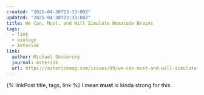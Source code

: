 ```yaml
---
created: "2025-04-30T23:33:00Z"
updated: "2025-04-30T23:33:00Z"
title: We Can, Must, and Will Simulate Nematode Brains
tags:
  - link
  - biology
  - Asterisk
link:
  author: Michael Skuhersky
  journal: Asterisk
  url: https://asteriskmag.com/issues/09/we-can-must-and-will-simulate-nematode-brains
---
```


{% linkPost title, tags, link %} I mean **must** is kinda strong for this.
